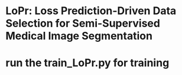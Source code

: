 # LoPr: Loss Prediction-Driven Data Selection for Semi-Supervised Medical Image Segmentation
# run the train_LoPr.py for training
